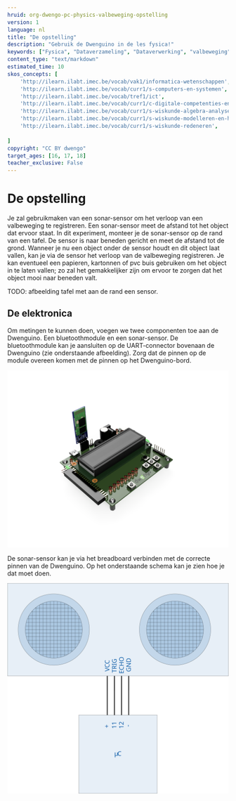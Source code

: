 ```yaml
---
hruid: org-dwengo-pc-physics-valbeweging-opstelling
version: 1
language: nl
title: "De opstelling"
description: "Gebruik de Dwenguino in de les fysica!"
keywords: ["Fysica", "Dataverzameling", "Dataverwerking", "valbeweging"]
content_type: "text/markdown"
estimated_time: 10
skos_concepts: [
    'http://ilearn.ilabt.imec.be/vocab/vak1/informatica-wetenschappen', 
    'http://ilearn.ilabt.imec.be/vocab/curr1/s-computers-en-systemen',
    'http://ilearn.ilabt.imec.be/vocab/tref1/ict',
    'http://ilearn.ilabt.imec.be/vocab/curr1/c-digitale-competenties-en-mediawijsheid',
    'http://ilearn.ilabt.imec.be/vocab/curr1/s-wiskunde-algebra-analyse',
    'http://ilearn.ilabt.imec.be/vocab/curr1/s-wiskunde-modelleren-en-heuristiek',
    'http://ilearn.ilabt.imec.be/vocab/curr1/s-wiskunde-redeneren',

]
copyright: "CC BY dwengo"
target_ages: [16, 17, 18]
teacher_exclusive: False
---
```


# De opstelling

Je zal gebruikmaken van een sonar-sensor om het verloop van een valbeweging te registreren. Een sonar-sensor meet de afstand tot het object dat ervoor staat. In dit experiment, monteer je de sonar-sensor op de rand van een tafel. De sensor is naar beneden gericht en meet de afstand tot de grond. Wanneer je nu een object onder de sensor houdt en dit object laat vallen, kan je via de sensor het verloop van de valbeweging registreren. Je kan eventueel een papieren, kartonnen of pvc buis gebruiken om het object in te laten vallen; zo zal het gemakkelijker zijn om ervoor te zorgen dat het object mooi naar beneden valt.

TODO: afbeelding tafel met aan de rand een sensor.

## De elektronica

Om metingen te kunnen doen, voegen we twee componenten toe aan de Dwenguino. Een bluetoothmodule en een sonar-sensor. De bluetoothmodule kan je aansluiten op de UART-connector bovenaan de Dwenguino (zie onderstaande afbeelding). Zorg dat de pinnen op de module overeen komen met de pinnen op het Dwenguino-bord.

!["Render van een Dwenguino waarop bovenaan een bluetooth module is aangesloten."](images/dwenguino_bt.PNG)

De sonar-sensor kan je via het breadboard verbinden met de correcte pinnen van de Dwenguino. Op het onderstaande schema kan je zien hoe je dat moet doen.

!["Voorbeeld van de aansluiting op pin 11 en 12 van de Dwenguino"](images/connection.svg)
